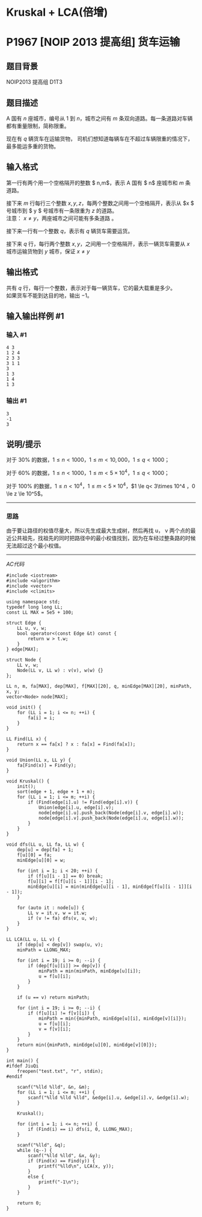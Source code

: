 # Kruskal + LCA(倍增)

# P1967 [NOIP 2013 提高组] 货车运输

## 题目背景

NOIP2013 提高组 D1T3

## 题目描述

A 国有 $n$ 座城市，编号从 $1$ 到 $n$，城市之间有 $m$ 条双向道路。每一条道路对车辆都有重量限制，简称限重。  

现在有 $q$ 辆货车在运输货物， 司机们想知道每辆车在不超过车辆限重的情况下，最多能运多重的货物。

## 输入格式

第一行有两个用一个空格隔开的整数 $ n,m$，表示 A 国有 $ n$ 座城市和 $m$ 条道路。  

接下来 $m$ 行每行三个整数 $x, y, z$，每两个整数之间用一个空格隔开，表示从 $x $ 号城市到 $ y $ 号城市有一条限重为 $z$ 的道路。    
注意： $x \neq y$，两座城市之间可能有多条道路 。

接下来一行有一个整数 $q$，表示有 $q$ 辆货车需要运货。

接下来 $q$ 行，每行两个整数 $x,y$，之间用一个空格隔开，表示一辆货车需要从 $x$ 城市运输货物到 $y$ 城市，保证 $x \neq y$

## 输出格式

共有 $q$ 行，每行一个整数，表示对于每一辆货车，它的最大载重是多少。  
如果货车不能到达目的地，输出 $-1$。

## 输入输出样例 #1

### 输入 #1

```
4 3
1 2 4
2 3 3
3 1 1
3
1 3
1 4
1 3
```

### 输出 #1

```
3
-1
3
```

## 说明/提示

对于 $30\%$ 的数据，$1 \le n < 1000$，$1 \le m < 10,000$，$1\le q< 1000$；

对于 $60\%$ 的数据，$1 \le n < 1000$，$1 \le m < 5\times 10^4$，$1 \le q< 1000$；

对于 $100\%$ 的数据，$1 \le n < 10^4$，$1 \le m < 5\times 10^4$，$1 \le q< 3\times 10^4 $，$0 \le z \le 10^5$。

---

### 思路 

由于要让路径的权值尽量大，所以先生成最大生成树，然后再找 u， v 两个点的最近公共祖先，找祖先的同时把路径中的最小权值找到，因为在车经过整条路的时候无法超过这个最小权值。

---

*AC代码*

```
#include <iostream>
#include <algorithm>
#include <vector>
#include <climits>

using namespace std;
typedef long long LL;
const LL MAX = 5e5 + 100;

struct Edge {
    LL u, v, w;
    bool operator<(const Edge &t) const {
        return w > t.w;
    }
} edge[MAX];

struct Node {
    LL v, w;
    Node(LL v, LL w) : v(v), w(w) {}
};

LL n, m, fa[MAX], dep[MAX], f[MAX][20], q, minEdge[MAX][20], minPath, x, y;
vector<Node> node[MAX];

void init() {
    for (LL i = 1; i <= n; ++i) {
        fa[i] = i;
    }
}

LL Find(LL x) {
    return x == fa[x] ? x : fa[x] = Find(fa[x]);
}

void Union(LL x, LL y) {
    fa[Find(x)] = Find(y);
}

void Kruskal() {
    init();
    sort(edge + 1, edge + 1 + m);
    for (LL i = 1; i <= m; ++i) {
        if (Find(edge[i].u) != Find(edge[i].v)) {
            Union(edge[i].u, edge[i].v);
            node[edge[i].u].push_back(Node(edge[i].v, edge[i].w));
            node[edge[i].v].push_back(Node(edge[i].u, edge[i].w));
        }
    }
}

void dfs(LL u, LL fa, LL w) {
    dep[u] = dep[fa] + 1;
    f[u][0] = fa;
    minEdge[u][0] = w;

    for (int i = 1; i < 20; ++i) {
        if (f[u][i - 1] == 0) break;
        f[u][i] = f[f[u][i - 1]][i - 1];
        minEdge[u][i] = min(minEdge[u][i - 1], minEdge[f[u][i - 1]][i - 1]);
    }

    for (auto it : node[u]) {
        LL v = it.v, w = it.w;
        if (v != fa) dfs(v, u, w);
    }
}

LL LCA(LL u, LL v) {
    if (dep[u] < dep[v]) swap(u, v);
    minPath = LLONG_MAX;

    for (int i = 19; i >= 0; --i) {
        if (dep[f[u][i]] >= dep[v]) {
            minPath = min(minPath, minEdge[u][i]);
            u = f[u][i];
        }
    }

    if (u == v) return minPath;

    for (int i = 19; i >= 0; --i) {
        if (f[u][i] != f[v][i]) {
            minPath = min({minPath, minEdge[u][i], minEdge[v][i]});
            u = f[u][i];
            v = f[v][i];
        }
    }
    return min({minPath, minEdge[u][0], minEdge[v][0]});
}

int main() {
#ifdef JiuQi
    freopen("test.txt", "r", stdin);
#endif

    scanf("%lld %lld", &n, &m);
    for (LL i = 1; i <= m; ++i) {
        scanf("%lld %lld %lld", &edge[i].u, &edge[i].v, &edge[i].w);
    }

    Kruskal();

    for (int i = 1; i <= n; ++i) {
        if (Find(i) == i) dfs(i, 0, LLONG_MAX);
    }

    scanf("%lld", &q);
    while (q--) {
        scanf("%lld %lld", &x, &y);
        if (Find(x) == Find(y)) {
            printf("%lld\n", LCA(x, y));
        }
        else {
            printf("-1\n");
        }
    }

    return 0;
}
```